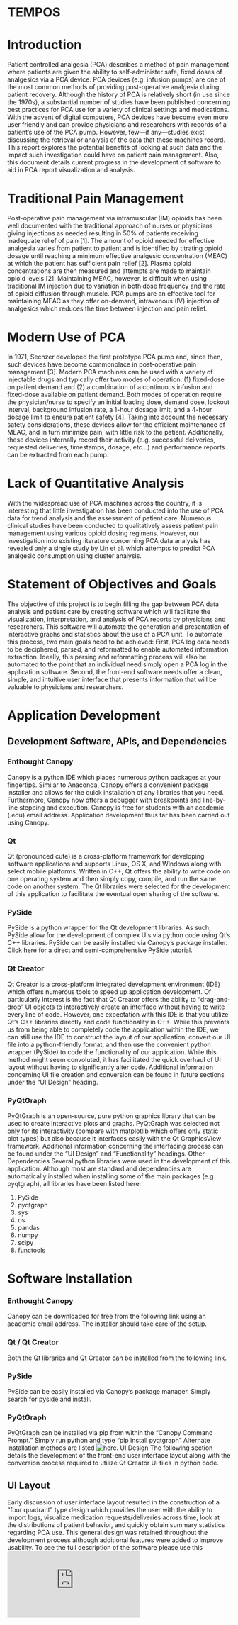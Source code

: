 # TEMPOS
# Introduction
Patient controlled analgesia (PCA) describes a method of pain management where patients are given the ability to self-administer safe, fixed doses of analgesics via a PCA device. PCA devices (e.g. infusion pumps) are one of the most common methods of providing post-operative analgesia during patient recovery. Although the history of PCA is relatively short (in use since the 1970s), a substantial number of studies have been published concerning best practices for PCA use for a variety of clinical settings and medications. With the advent of digital computers, PCA devices have become even more user friendly and can provide physicians and researchers with records of a patient’s use of the PCA pump.  However, few—if any—studies exist discussing the retrieval or analysis of the data that these machines record. This report explores the potential benefits of looking at such data and the impact such investigation could have on patient pain management. Also, this document details current progress in the development of software to aid in PCA report visualization and analysis.
 
# Traditional Pain Management
Post-operative pain management via intramuscular (IM) opioids has been well documented with the traditional approach of nurses or physicians giving injections as needed resulting in 50% of patients receiving inadequate relief of pain [1]. The amount of opioid needed for effective analgesia varies from patient to patient and is identified by titrating opioid dosage until reaching a minimum effective analgesic concentration (MEAC) at which the patient has sufficient pain relief [2]. Plasma opioid concentrations are then measured and attempts are made to maintain opioid levels [2]. Maintaining MEAC, however, is difficult when using traditional IM injection due to variation in both dose frequency and the rate of opioid diffusion through muscle. PCA pumps are an effective tool for maintaining MEAC as they offer on-demand, intravenous (IV) injection of analgesics which reduces the time between injection and pain relief.
# Modern Use of PCA
In 1971, Sechzer developed the first prototype PCA pump and, since then, such devices have become commonplace in post-operative pain management [3]. Modern PCA machines can be used with a variety of injectable drugs and typically offer two modes of operation: (1) fixed-dose on patient demand and (2) a combination of a continuous infusion and fixed-dose available on patient demand. Both modes of operation require the physician/nurse to specify an initial loading dose, demand dose, lockout interval, background infusion rate, a 1-hour dosage limit, and a 4-hour dosage limit to ensure patient safety [4]. Taking into account the necessary safety considerations, these devices allow for the efficient maintenance of MEAC, and in turn minimize pain, with little risk to the patient. Additionally, these devices internally record their activity (e.g. successful deliveries, requested deliveries, timestamps, dosage, etc…) and performance reports can be extracted from each pump.
# Lack of Quantitative Analysis
With the widespread use of PCA machines across the country, it is interesting that little investigation has been conducted into the use of PCA data for trend analysis and the assessment of patient care. Numerous clinical studies have been conducted to qualitatively assess patient pain management using various opioid dosing regimens. However, our investigation into existing literature concerning PCA data analysis has revealed only a single study by Lin et al. which attempts to predict PCA analgesic consumption using cluster analysis.
# Statement of Objectives and Goals
The objective of this project is to begin filling the gap between PCA data analysis and patient care by creating software which will facilitate the visualization, interpretation, and analysis of PCA reports by physicians and researchers. This software will automate the generation and presentation of interactive graphs and statistics about the use of a PCA unit. To automate this process, two main goals need to be achieved: First, PCA log data needs to be deciphered, parsed, and reformatted to enable automated information extraction. Ideally, this parsing and reformatting process will also be automated to the point that an individual need simply open a PCA log in the application software. Second, the front-end software needs offer a clean, simple, and intuitive user interface that presents information that will be valuable to physicians and researchers.
# Application Development
## Development Software, APIs, and Dependencies
### Enthought Canopy
Canopy is a python IDE which places numerous python packages at your fingertips. Similar to Anaconda, Canopy offers a convenient package installer and allows for the quick installation of any libraries that you need. Furthermore, Canopy now offers a debugger with breakpoints and line-by-line stepping and execution. Canopy is free for students with an academic (.edu) email address. Application development thus far has been carried out using Canopy.
### Qt
Qt (pronounced cute) is a cross-platform framework for developing software applications and supports Linux, OS X, and Windows along with select mobile platforms. Written in C++, Qt offers the ability to write code on one operating system and then simply copy, compile, and run the same code on another system. The Qt libraries were selected for the development of this application to facilitate the eventual open sharing of the software.
### PySide
PySide is a python wrapper for the Qt development libraries. As such, PySide allow for the development of complex UIs via python code using Qt’s C++ libraries. PySide can be easily installed via Canopy’s package installer. Click here for a direct and semi-comprehensive PySide tutorial.
### Qt Creator
Qt Creator is a cross-platform integrated development environment (IDE) which offers numerous tools to speed up application development. Of particularly interest is the fact that Qt Creator offers the ability to “drag-and-drop” UI objects to interactively create an interface without having to write every line of code. However, one expectation with this IDE is that you utilize Qt’s C++ libraries directly and code functionality in C++. While this prevents us from being able to completely code the application within the IDE, we can still use the IDE to construct the layout of our application, convert our UI file into a python-friendly format, and then use the convenient python wrapper (PySide) to code the functionality of our application. While this method might seem convoluted, it has facilitated the quick overhaul of UI layout without having to significantly alter code. Additional information concerning UI file creation and conversion can be found in future sections under the “UI Design” heading.
### PyQtGraph
PyQtGraph is an open-source, pure python graphics library that can be used to create interactive plots and graphs. PyQtGraph was selected not only for its interactivity (compare with matplotlib which offers only static plot types) but also because it interfaces easily with the Qt GraphicsView framework. Additional information concerning the interfacing process can be found under the “UI Design” and “Functionality” headings.
Other Dependencies
Several python libraries were used in the development of this application. Although most are standard and dependencies are automatically installed when installing some of the main packages (e.g. pyqtgraph), all libraries have been listed here:

1. PySide
2. pyqtgraph
3. sys
4. os
5. pandas
6. numpy
7. scipy
8. functools
# Software Installation
### Enthought Canopy
Canopy can be downloaded for free from the following link using an academic email address. The installer should take care of the setup.
### Qt / Qt Creator
Both the Qt libraries and Qt Creator can be installed from the following link.
### PySide
PySide can be easily installed via Canopy’s package manager. Simply search for pyside and install.
### PyQtGraph
PyQtGraph can be installed via pip from within the “Canopy Command Prompt.” Simply run python and type “pip install pyqtgraph” Alternate installation methods are listed ![here](http://www.pyqtgraph.org/).
UI Design
The following section details the development of the front-end user interface layout along with the conversion process required to utilize Qt Creator UI files in python code.
## UI Layout
Early discussion of user interface layout resulted in the construction of a “four quadrant” type design which provides the user with the ability to import logs, visualize medication requests/deliveries across time, look at the distributions of patient behavior, and quickly obtain summary statistics regarding PCA use. This general design was retained throughout the development process although additional features were added to improve usability.
To see the full description of the software please use this ![link](https://github.com/iHealProjects/TEMPOS/files/993646/PCAreadmeFile.pdf)
